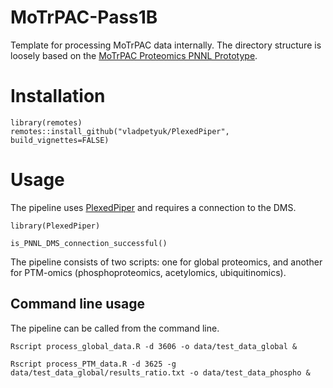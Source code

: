 # MoTrPAC-Pass1B

Template for processing MoTrPAC data internally. The directory structure is loosely based on the [MoTrPAC Proteomics PNNL Prototype](https://github.com/MoTrPAC/motrpac-proteomics-pnnl-prototype).

# Installation

```{r}
library(remotes)
remotes::install_github("vladpetyuk/PlexedPiper", build_vignettes=FALSE)
```

# Usage

The pipeline uses [PlexedPiper](https://github.com/vladpetyuk/PlexedPiper) and requires a connection to the DMS.

```
library(PlexedPiper)

is_PNNL_DMS_connection_successful()
```

The pipeline consists of two scripts: one for global proteomics, and another for PTM-omics (phosphoproteomics, acetylomics, ubiquitinomics). 

## Command line usage

The pipeline can be called from the command line.

```
Rscript process_global_data.R -d 3606 -o data/test_data_global &
```

```
Rscript process_PTM_data.R -d 3625 -g data/test_data_global/results_ratio.txt -o data/test_data_phospho &
```
